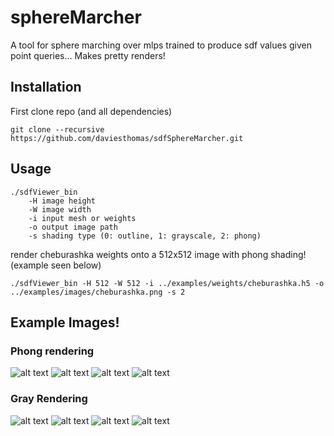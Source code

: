 # sphereMarcher

A tool for sphere marching over mlps trained to produce sdf values given point queries... Makes pretty renders!

## Installation
First clone repo (and all dependencies)

    git clone --recursive https://github.com/daviesthomas/sdfSphereMarcher.git
## Usage

    ./sdfViewer_bin 
        -H image height
        -W image width
        -i input mesh or weights
        -o output image path
        -s shading type (0: outline, 1: grayscale, 2: phong)

render cheburashka weights onto a 512x512 image with phong shading! (example seen below)

    ./sdfViewer_bin -H 512 -W 512 -i ../examples/weights/cheburashka.h5 -o ../examples/images/cheburashka.png -s 2

## Example Images!

### Phong rendering
![alt text](https://github.com/daviesthomas/sdfSphereMarcher/blob/master/examples/images/armadillo.png)
![alt text](https://github.com/daviesthomas/sdfSphereMarcher/blob/master/examples/images/arm.png)
![alt text](https://github.com/daviesthomas/sdfSphereMarcher/blob/master/examples/images/cow.png)
![alt text](https://github.com/daviesthomas/sdfSphereMarcher/blob/master/examples/images/horse.png)

### Gray Rendering
![alt text](https://github.com/daviesthomas/sdfSphereMarcher/blob/master/examples/images/armadillo-grey.png)
![alt text](https://github.com/daviesthomas/sdfSphereMarcher/blob/master/examples/images/arm-grey.png)
![alt text](https://github.com/daviesthomas/sdfSphereMarcher/blob/master/examples/images/cow-grey.png)
![alt text](https://github.com/daviesthomas/sdfSphereMarcher/blob/master/examples/images/horse-grey.png)
